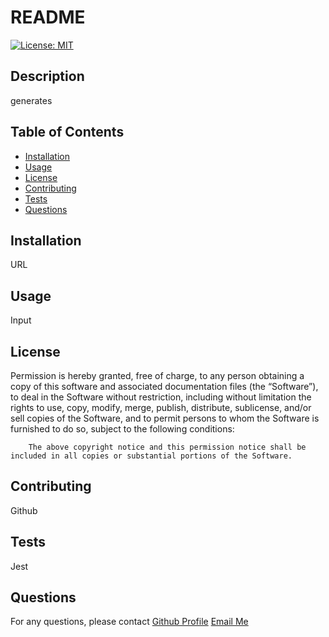 
# README

[![License: MIT](https://img.shields.io/badge/License-MIT-yellow.svg)](https://opensource.org/licenses/MIT)

## Description
generates

## Table of Contents
- [Installation](#installation)
- [Usage](#usage)
- [License](#license)
- [Contributing](#contributing)
- [Tests](#tests)
- [Questions](#questions)

## Installation
URL

## Usage
Input

## License
Permission is hereby granted, free of charge, to any person obtaining a copy of this software and associated documentation files (the “Software”), to deal in the Software without restriction, including without limitation the rights to use, copy, modify, merge, publish, distribute, sublicense, and/or sell copies of the Software, and to permit persons to whom the Software is furnished to do so, subject to the following conditions:

        The above copyright notice and this permission notice shall be included in all copies or substantial portions of the Software.

## Contributing
Github

## Tests
Jest

## Questions
For any questions, please contact <a href = "https://github.com/aleeshanaxakis">Github Profile</a> <a href="mailto:aleesha-@hotmail.com">Email Me</a>
